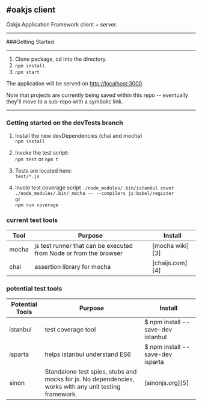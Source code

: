 #oakjs client
---


Oakjs Application Framework client + server.

---
###Getting Started

---
1. Clone package, cd into the directory.
2. `npm install`
3. `npm start`

The application will be served on [http://localhost:3000](http://localhost:3000).

Note that projects are currently being saved within this repo -- eventually they'll move to a sub-repo with a symbolic link.

_________________

### Getting started on the devTests branch
1. Install the new devDependencies (chai and mocha)  
`npm install`

2. Invoke the test script:  
`npm test` or `npm t`

3. Tests are located here:  
`test/*.js`

4. Invole test coverage script
`./node_modules/.bin/istanbul cover ./node_modules/.bin/_mocha -- --compilers js:babel/register`  
or  
`npm run coverage`  


### current test tools
Tool | Purpose | Install
-----|------|----------------
mocha | js test runner that can be executed from Node or from the browser | [mocha wiki][3]
chai | assertion library for mocha | [chaijs.com][4]


### potential test tools
Potential Tools | Purpose | Install
-----|------|----------------
istanbul | test coverage tool | $ npm install --save-dev istanbul
isparta | helps istanbul understand ES6 | $ npm install --save-dev isparta
sinon | Standalone test spies, stubs and mocks for js. No dependencies, works with any unit testing framework. | [sinonjs.org][5] 
